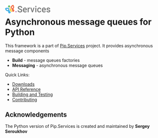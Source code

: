 # <img src="https://github.com/pip-services/pip-services/raw/master/design/Logo.png" alt="Pip.Services Logo" style="max-width:30%"> <br/> Asynchronous message queues for Python

This framework is a part of [Pip.Services](https://github.com/pip-services/pip-services) project.
It provides asynchronous message components 

- **Build** - message queues factories
- **Messaging** - asynchronous message queues

Quick Links:

* [Downloads](https://github.com/pip-services3-python/pip-services3-messaging-python/blob/master/doc/Downloads.md)
* [API Reference](https://pip-services3-messaging-python.readthedocs.io/en/latest/index.html)
* [Building and Testing](https://github.com/pip-services3-python/pip-services3-messaging-python/blob/master/doc/Development.md)
* [Contributing](https://github.com/pip-services3-python/pip-services3-messaging-python/blob/master/doc/Development.md/#contrib)

## Acknowledgements

The Python version of Pip.Services is created and maintained by **Sergey Seroukhov**
